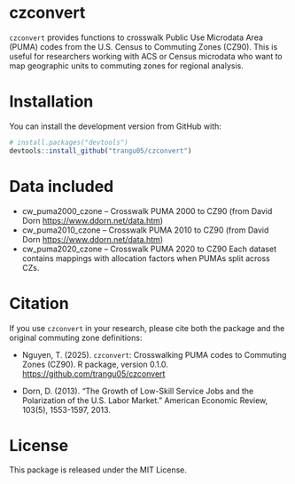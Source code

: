 # czconvert

`czconvert` provides functions to crosswalk Public Use Microdata Area (PUMA) codes from the U.S. Census to Commuting Zones (CZ90). This is useful for researchers working with ACS or Census microdata who want to map geographic units to commuting zones for regional analysis.


# Installation

You can install the development version from GitHub with:   

``` r
# install.packages("devtools")
devtools::install_github("trangu05/czconvert")
```

# Data included

- cw_puma2000_czone – Crosswalk PUMA 2000 to CZ90 (from David Dorn https://www.ddorn.net/data.htm)
- cw_puma2010_czone – Crosswalk PUMA 2010 to CZ90 (from David Dorn https://www.ddorn.net/data.htm)
- cw_puma2020_czone – Crosswalk PUMA 2020 to CZ90
Each dataset contains mappings with allocation factors when PUMAs split across CZs.

# Citation

If you use `czconvert` in your research, please cite both the package and the original commuting zone definitions:

- Nguyen, T. (2025). `czconvert`: Crosswalking PUMA codes to Commuting Zones (CZ90). R package, version 0.1.0. https://github.com/trangu05/czconvert  

- Dorn, D. (2013). “The Growth of Low-Skill Service Jobs and the Polarization of the U.S. Labor Market.” American Economic Review, 103(5), 1553-1597, 2013. 


# License

This package is released under the MIT License.
